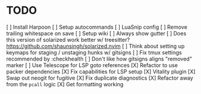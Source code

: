 # TODO

[ ] Install Harpoon
[ ] Setup autocommands
[ ] LuaSnip config
[ ] Remove trailing whitespace on save
[ ] Setup wiki
[ ] Always show gutter
[ ] Does this version of solarized work better w/ treesitter? https://github.com/shaunsingh/solarized.nvim
[ ] Think about setting up keymaps for staging / unstaging hunks w/ gitsigns
[ ] Fix tmux settings recommended by :checkhealth
[ ] Don't like how gitsigns aligns "removed" marker
[ ] Use Telescope for LSP goto references
[X] Refactor to use packer dependencies
[X] Fix capabilities for LSP setup
[X] Vitality plugin
[X] Swap out neogit for fugitive
[X] Fix duplicate diagnostics
[X] Refactor away from the `pcall` logic
[X] Get formatting working
